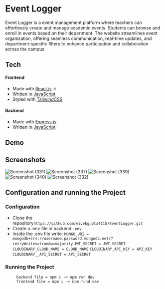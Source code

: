 # Event Logger

Event Logger is a event management platform where teachers can effortlessly create and manage academic events. Students can browse and enroll in events based on their department. The website streamlines event organization, offering seamless communication, real-time updates, and department-specific filters to enhance participation and collaboration across the campus

## Tech

#### Frontend

- Made with [React.js](https://reactjs.org/) ⚛️
- Written in [JavaScript](https://www.javascript.com/)
- Styled with [TailwindCSS](https://tailwindcss.com/)

#### Backend

- Made with [Express.js](https://www.npmjs.com/package/express)
- Written in [JavaScript](https://www.javascript.com/)

## Demo

<!-- [Demo.webm](https://user-images.githubusercontent.com/80352125/209821700-35ce1ecd-4f48-4576-8803-145f4c8ae541.webm) -->

## Screenshots

![Screenshot (331)](https://github.com/user-attachments/assets/289abf68-8059-4187-a300-e9e159496463)
![Screenshot (337)](https://github.com/user-attachments/assets/4aec3108-c2f6-40f5-acba-20e1d0705d2a)
![Screenshot (339)](https://github.com/user-attachments/assets/83d0bb30-d097-4a76-8c49-4c462d21ec7b)
![Screenshot (340)](https://github.com/user-attachments/assets/b6a3a965-44ea-492c-8de0-cecf9df7d453)
![Screenshot (332)](https://github.com/user-attachments/assets/c0ad23c8-bbfa-4700-ad15-2804f306dcaf)


## Configuration and running the Project

### Configuration

- Clone the repository`https://github.com/vivekgupta4115/EventLogger.git`
- Create a .env file in backend:`.env`
- Inside the .env file write:
`MONGO_URI = mongodb+srv://username.password.mongodb.net/?retryWrites=true&w=majority`
`JWT_SECRET = JWT_SECRET`
`CLOUDINARY_CLOUD_NAME = CLOUD_NAME`
`CLOUDINARY_API_KEY = API_KEY`
`CLOUDINARY__API_SECRET = API_SECRET`

### Running the Project

         backend file = npm i -> npm run dev
         frontend file = npm i -> npm rund dev
